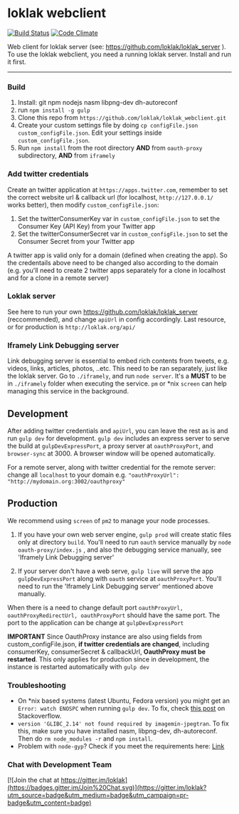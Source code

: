 loklak webclient
=====================================
[![Build Status](https://travis-ci.org/loklak/loklak_webclient.svg?branch=master)](https://travis-ci.org/loklak/loklak_webclient)
[![Code Climate](https://codeclimate.com/github/loklak/loklak_webclient/badges/gpa.svg)](https://codeclimate.com/github/loklak/loklak_webclient)

Web client for loklak server (see: https://github.com/loklak/loklak_server ).
To use the loklak webclient, you need a running loklak server.
Install and run it first.

---

### Build

1. Install: git npm nodejs nasm libpng-dev dh-autoreconf
2. run `npm install -g gulp`
3. Clone this repo from `https://github.com/loklak/loklak_webclient.git`
4. Create your custom settings file by doing
   `cp configFile.json custom_configFile.json`.
   Edit your settings inside `custom_configFile.json`.
5. Run `npm install` from the root directory **AND** from `oauth-proxy` subdirectory, **AND** from `iframely`

### Add twitter credentials
Create an twitter application at `https://apps.twitter.com`, remember to set the correct website url & callback url (for localhost, `http://127.0.0.1/` works better), then modify `custom_configFile.json`:
1. Set the twitterConsumerKey var in `custom_configFile.json`
  to set the Consumer Key (API Key) from your Twitter app
2. Set the twitterConsumerSecret var in `custom_configFile.json`
  to set the Consumer Secret from your Twitter app  

A twitter app is valid only for a domain (defined when creating the app). So the credentails above need to be changed also according to the domain (e.g. you'll need to create 2 twitter apps separately for a clone in localhost and for a clone in a remote server)

### Loklak server
See here to run your own https://github.com/loklak/loklak_server (reccommended), and change `apiUrl` in config accordingly. Last resource, or for production is `http://loklak.org/api/`

### Iframely Link Debugging server
Link debugging server is essential to embed rich contents from tweets, e.g. videos, links, articles, photos, ..etc. This need to be ran separately, just like the loklak server. Go to `./iframely`, and run `node server`. It's a **MUST** to be in `./iframely` folder when executing the service. `pm` or *nix `screen` can help managing this service in the background.

## Development
After adding twitter credentials and `apiUrl`, you can leave the rest as is and run `gulp dev` for development. `gulp dev` includes an express server to serve the build at `gulpDevExpressPort`, a proxy server at `oauthProxyPort`, and `browser-sync` at 3000. A browser window will be opened automatically.

For a remote server, along with twitter credential for the remote server: change all `localhost` to your domain e.g. `"oauthProxyUrl": "http://mydomain.org:3002/oauthproxy"`

## Production
We recommend using `screen` of `pm2` to manage your node processes.

1. If you have your own web server engine, `gulp prod` will create static files only at directory `build`. You'll need to run `oauth` service manually by ```node oauth-proxy/index.js``` , and also the debugging service manually, see 'Iframely Link Debugging server'

2. If your server don't have a web serve, `gulp live` will serve the app `gulpDevExpressPort` along with `oauth` service at `oauthProxyPort`. You'll need to run the 'Iframely Link Debugging server' mentioned above manually. 

When there is a need to change default port `oauthProxyUrl, oauthProxyRedirectUrl, oauthProxyPort` should have the same port. The port to the application can be change at `gulpDevExpressPort`

**IMPORTANT** Since OauthProxy instance are also using fields from custom_configFile.json, **if twitter credentials are changed**, including consumerKey, consumerSecret & callbackUrl, **OauthProxy must be restarted**. This only applies for production since in development, the instance is restarted automatically with `gulp dev`

### Troubleshooting

- On *nix based systems (latest Ubuntu, Fedora version) you might get an
  `Error: watch ENOSPC` when running `gulp dev`.
   To fix, check [this post](http://stackoverflow.com/questions/16748737/grunt-watch-error-waiting-fatal-error-watch-enospc) on Stackoverflow. 
- `version 'GLIBC_2.14' not found required by imagemin-jpegtran`. To fix this, make sure you have installed nasm, libpng-dev, dh-autoreconf. Then do `rm node_modules -r` and `npm install`.
- Problem with `node-gyp`? Check if you meet the requirements here: [Link](https://github.com/TooTallNate/node-gyp)

### Chat with Development Team

[![Join the chat at https://gitter.im/loklak](https://badges.gitter.im/Join%20Chat.svg)](https://gitter.im/loklak?utm_source=badge&utm_medium=badge&utm_campaign=pr-badge&utm_content=badge)
